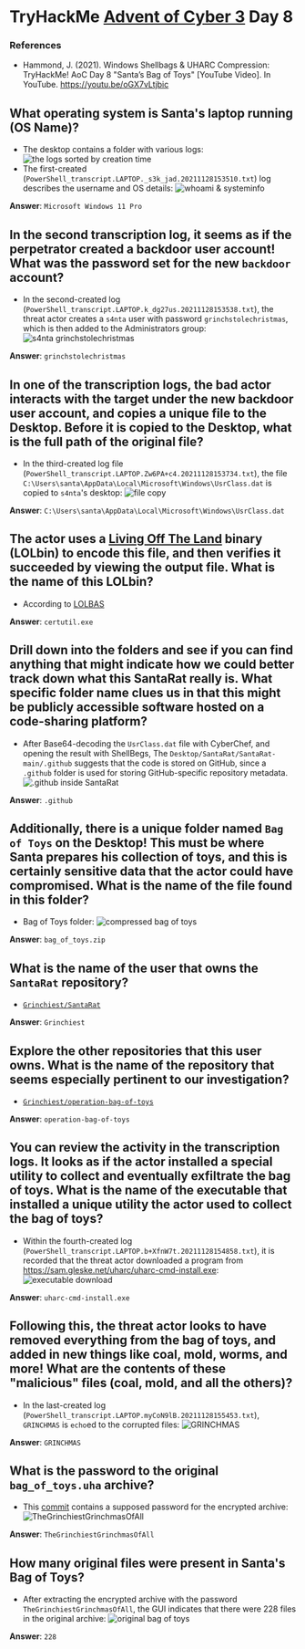 # TryHackMe [Advent of Cyber 3](https://tryhackme.com/room/adventofcyber3) Day 8
### References
* Hammond, J. (2021). Windows Shellbags & UHARC Compression: TryHackMe! AoC Day 8 "Santa’s Bag of Toys" [YouTube Video]. In YouTube. https://youtu.be/oGX7vLtjbic

## What operating system is Santa's laptop running (OS Name)?
* The desktop contains a folder with various logs:
![the logs sorted by creation time](logs.jpg)
* The first-created (`PowerShell_transcript.LAPTOP._s3k_jad.20211128153510.txt`) log describes the username and OS details:
![`whoami` & `systeminfo`](whoami_systeminfo.jpg)

**Answer**: `Microsoft Windows 11 Pro`
## In the second transcription log, it seems as if the perpetrator created a backdoor user account! **What was the password set for the new `backdoor` account?**
* In the second-created log (`PowerShell_transcript.LAPTOP.k_dg27us.20211128153538.txt`), the threat actor creates a `s4nta` user with password `grinchstolechristmas`, which is then added to the Administrators group:
![`s4nta grinchstolechristmas`](s4nta_grinchstolechristmas.jpg)

**Answer**: `grinchstolechristmas`
## In one of the transcription logs,  the bad actor interacts with the target under the new backdoor user account, and copies a unique file to the Desktop. Before it is copied to the Desktop, **what is the full path of the original file?**
* In the third-created log file (`PowerShell_transcript.LAPTOP.Zw6PA+c4.20211128153734.txt`), the file `C:\Users\santa\AppData\Local\Microsoft\Windows\UsrClass.dat` is copied to `s4nta`'s desktop:
![file copy](cp.jpg)

**Answer**: `C:\Users\santa\AppData\Local\Microsoft\Windows\UsrClass.dat`
## The actor uses a [Living Off The Land](https://lolbas-project.github.io/lolbas/Binaries/Certutil/) binary (LOLbin) to encode this file, and then verifies it succeeded by viewing the output file. **What is the name of this LOLbin?**
* According to [LOLBAS](https://lolbas-project.github.io/lolbas/Binaries/Certutil/)

**Answer**: `certutil.exe`
## Drill down into the folders and see if you can find anything that might indicate how we could better track down what this SantaRat really is. **What specific folder name clues us in that this might be publicly accessible software hosted on a code-sharing platform?**
* After Base64-decoding the `UsrClass.dat` file with CyberChef, and opening the result with ShellBegs, The `Desktop/SantaRat/SantaRat-main/.github` suggests that the code is stored on GitHub, since a `.github` folder is used for storing GitHub-specific repository metadata.
![`.github` inside SantaRat](SantaRat.jpg)

**Answer**: `.github`
## Additionally, there is a unique folder named `Bag of Toys` on the Desktop! This must be where Santa prepares his collection of toys, and this is certainly sensitive data that the actor could have compromised. **What is the name of the file found in this folder?**
* Bag of Toys folder:
![compressed bag of toys](bag_of_toys1.jpg)

**Answer**: `bag_of_toys.zip`
## What is the name of the user that owns the `SantaRat` repository?
* [`Grinchiest/SantaRat`](https://github.com/Grinchiest/SantaRat)

**Answer**: `Grinchiest`
## Explore the other repositories that this user owns. What is the name of the repository that seems especially pertinent to our investigation?
* [`Grinchiest/operation-bag-of-toys`](https://github.com/Grinchiest/operation-bag-of-toys)

**Answer**: `operation-bag-of-toys`
## You can review the activity in the transcription logs. It looks as if the actor installed a special utility to collect and eventually exfiltrate the bag of toys. **What is the name of the executable that installed a unique utility the actor used to collect the bag of toys?**
* Within the fourth-created log (`PowerShell_transcript.LAPTOP.b+XfnW7t.20211128154858.txt`), it is recorded that the threat actor downloaded a program from <https://sam.gleske.net/uharc/uharc-cmd-install.exe>:
![executable download](download.jpg)

**Answer**: `uharc-cmd-install.exe`
## Following this, the threat actor looks to have removed everything from the bag of toys, and added in new things like coal, mold, worms, and more!  What are the contents of these "malicious" files (coal, mold, and all the others)?
* In the last-created log (`PowerShell_transcript.LAPTOP.myCoN9lB.20211128155453.txt`), `GRINCHMAS` is `echo`ed to the corrupted files:
![GRINCHMAS](grinchmas.jpg)

**Answer**: `GRINCHMAS`
## What is the password to the original `bag_of_toys.uha` archive?
* This [commit](https://github.com/Grinchiest/operation-bag-of-toys/commit/41615462e4fdc0ceeb4ef1bec693ec3de1125ed2) contains a supposed password for the encrypted archive:
![TheGrinchiestGrinchmasOfAll](TheGrinchiestGrinchmasOfAll.jpg)

**Answer**: `TheGrinchiestGrinchmasOfAll`
## How many original files were present in Santa's Bag of Toys?
* After extracting the encrypted archive with the password `TheGrinchiestGrinchmasOfAll`, the GUI indicates that there were 228 files in the original archive:
![original bag of toys](bag_of_toys2.jpg)

**Answer**: `228`
